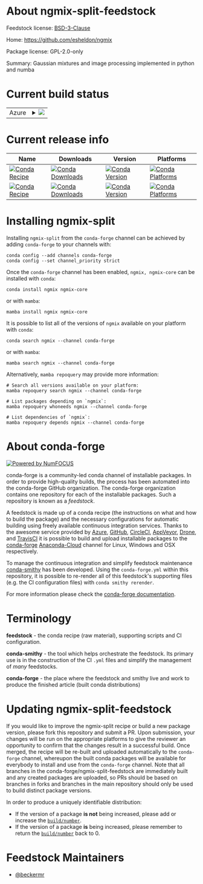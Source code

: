 About ngmix-split-feedstock
===========================

Feedstock license: [BSD-3-Clause](https://github.com/conda-forge/ngmix-feedstock/blob/main/LICENSE.txt)

Home: https://github.com/esheldon/ngmix

Package license: GPL-2.0-only

Summary: Gaussian mixtures and image processing implemented in python and numba

Current build status
====================


<table>
    
  <tr>
    <td>Azure</td>
    <td>
      <details>
        <summary>
          <a href="https://dev.azure.com/conda-forge/feedstock-builds/_build/latest?definitionId=6244&branchName=main">
            <img src="https://dev.azure.com/conda-forge/feedstock-builds/_apis/build/status/ngmix-feedstock?branchName=main">
          </a>
        </summary>
        <table>
          <thead><tr><th>Variant</th><th>Status</th></tr></thead>
          <tbody><tr>
              <td>linux_64_python3.10.____cpython</td>
              <td>
                <a href="https://dev.azure.com/conda-forge/feedstock-builds/_build/latest?definitionId=6244&branchName=main">
                  <img src="https://dev.azure.com/conda-forge/feedstock-builds/_apis/build/status/ngmix-feedstock?branchName=main&jobName=linux&configuration=linux%20linux_64_python3.10.____cpython" alt="variant">
                </a>
              </td>
            </tr><tr>
              <td>linux_64_python3.11.____cpython</td>
              <td>
                <a href="https://dev.azure.com/conda-forge/feedstock-builds/_build/latest?definitionId=6244&branchName=main">
                  <img src="https://dev.azure.com/conda-forge/feedstock-builds/_apis/build/status/ngmix-feedstock?branchName=main&jobName=linux&configuration=linux%20linux_64_python3.11.____cpython" alt="variant">
                </a>
              </td>
            </tr><tr>
              <td>linux_64_python3.8.____cpython</td>
              <td>
                <a href="https://dev.azure.com/conda-forge/feedstock-builds/_build/latest?definitionId=6244&branchName=main">
                  <img src="https://dev.azure.com/conda-forge/feedstock-builds/_apis/build/status/ngmix-feedstock?branchName=main&jobName=linux&configuration=linux%20linux_64_python3.8.____cpython" alt="variant">
                </a>
              </td>
            </tr><tr>
              <td>linux_64_python3.9.____cpython</td>
              <td>
                <a href="https://dev.azure.com/conda-forge/feedstock-builds/_build/latest?definitionId=6244&branchName=main">
                  <img src="https://dev.azure.com/conda-forge/feedstock-builds/_apis/build/status/ngmix-feedstock?branchName=main&jobName=linux&configuration=linux%20linux_64_python3.9.____cpython" alt="variant">
                </a>
              </td>
            </tr><tr>
              <td>linux_aarch64_python3.10.____cpython</td>
              <td>
                <a href="https://dev.azure.com/conda-forge/feedstock-builds/_build/latest?definitionId=6244&branchName=main">
                  <img src="https://dev.azure.com/conda-forge/feedstock-builds/_apis/build/status/ngmix-feedstock?branchName=main&jobName=linux&configuration=linux%20linux_aarch64_python3.10.____cpython" alt="variant">
                </a>
              </td>
            </tr><tr>
              <td>linux_aarch64_python3.11.____cpython</td>
              <td>
                <a href="https://dev.azure.com/conda-forge/feedstock-builds/_build/latest?definitionId=6244&branchName=main">
                  <img src="https://dev.azure.com/conda-forge/feedstock-builds/_apis/build/status/ngmix-feedstock?branchName=main&jobName=linux&configuration=linux%20linux_aarch64_python3.11.____cpython" alt="variant">
                </a>
              </td>
            </tr><tr>
              <td>linux_aarch64_python3.8.____cpython</td>
              <td>
                <a href="https://dev.azure.com/conda-forge/feedstock-builds/_build/latest?definitionId=6244&branchName=main">
                  <img src="https://dev.azure.com/conda-forge/feedstock-builds/_apis/build/status/ngmix-feedstock?branchName=main&jobName=linux&configuration=linux%20linux_aarch64_python3.8.____cpython" alt="variant">
                </a>
              </td>
            </tr><tr>
              <td>linux_aarch64_python3.9.____cpython</td>
              <td>
                <a href="https://dev.azure.com/conda-forge/feedstock-builds/_build/latest?definitionId=6244&branchName=main">
                  <img src="https://dev.azure.com/conda-forge/feedstock-builds/_apis/build/status/ngmix-feedstock?branchName=main&jobName=linux&configuration=linux%20linux_aarch64_python3.9.____cpython" alt="variant">
                </a>
              </td>
            </tr><tr>
              <td>osx_64_python3.10.____cpython</td>
              <td>
                <a href="https://dev.azure.com/conda-forge/feedstock-builds/_build/latest?definitionId=6244&branchName=main">
                  <img src="https://dev.azure.com/conda-forge/feedstock-builds/_apis/build/status/ngmix-feedstock?branchName=main&jobName=osx&configuration=osx%20osx_64_python3.10.____cpython" alt="variant">
                </a>
              </td>
            </tr><tr>
              <td>osx_64_python3.11.____cpython</td>
              <td>
                <a href="https://dev.azure.com/conda-forge/feedstock-builds/_build/latest?definitionId=6244&branchName=main">
                  <img src="https://dev.azure.com/conda-forge/feedstock-builds/_apis/build/status/ngmix-feedstock?branchName=main&jobName=osx&configuration=osx%20osx_64_python3.11.____cpython" alt="variant">
                </a>
              </td>
            </tr><tr>
              <td>osx_64_python3.8.____cpython</td>
              <td>
                <a href="https://dev.azure.com/conda-forge/feedstock-builds/_build/latest?definitionId=6244&branchName=main">
                  <img src="https://dev.azure.com/conda-forge/feedstock-builds/_apis/build/status/ngmix-feedstock?branchName=main&jobName=osx&configuration=osx%20osx_64_python3.8.____cpython" alt="variant">
                </a>
              </td>
            </tr><tr>
              <td>osx_64_python3.9.____cpython</td>
              <td>
                <a href="https://dev.azure.com/conda-forge/feedstock-builds/_build/latest?definitionId=6244&branchName=main">
                  <img src="https://dev.azure.com/conda-forge/feedstock-builds/_apis/build/status/ngmix-feedstock?branchName=main&jobName=osx&configuration=osx%20osx_64_python3.9.____cpython" alt="variant">
                </a>
              </td>
            </tr><tr>
              <td>osx_arm64_python3.10.____cpython</td>
              <td>
                <a href="https://dev.azure.com/conda-forge/feedstock-builds/_build/latest?definitionId=6244&branchName=main">
                  <img src="https://dev.azure.com/conda-forge/feedstock-builds/_apis/build/status/ngmix-feedstock?branchName=main&jobName=osx&configuration=osx%20osx_arm64_python3.10.____cpython" alt="variant">
                </a>
              </td>
            </tr><tr>
              <td>osx_arm64_python3.11.____cpython</td>
              <td>
                <a href="https://dev.azure.com/conda-forge/feedstock-builds/_build/latest?definitionId=6244&branchName=main">
                  <img src="https://dev.azure.com/conda-forge/feedstock-builds/_apis/build/status/ngmix-feedstock?branchName=main&jobName=osx&configuration=osx%20osx_arm64_python3.11.____cpython" alt="variant">
                </a>
              </td>
            </tr><tr>
              <td>osx_arm64_python3.8.____cpython</td>
              <td>
                <a href="https://dev.azure.com/conda-forge/feedstock-builds/_build/latest?definitionId=6244&branchName=main">
                  <img src="https://dev.azure.com/conda-forge/feedstock-builds/_apis/build/status/ngmix-feedstock?branchName=main&jobName=osx&configuration=osx%20osx_arm64_python3.8.____cpython" alt="variant">
                </a>
              </td>
            </tr><tr>
              <td>osx_arm64_python3.9.____cpython</td>
              <td>
                <a href="https://dev.azure.com/conda-forge/feedstock-builds/_build/latest?definitionId=6244&branchName=main">
                  <img src="https://dev.azure.com/conda-forge/feedstock-builds/_apis/build/status/ngmix-feedstock?branchName=main&jobName=osx&configuration=osx%20osx_arm64_python3.9.____cpython" alt="variant">
                </a>
              </td>
            </tr>
          </tbody>
        </table>
      </details>
    </td>
  </tr>
</table>

Current release info
====================

| Name | Downloads | Version | Platforms |
| --- | --- | --- | --- |
| [![Conda Recipe](https://img.shields.io/badge/recipe-ngmix-green.svg)](https://anaconda.org/conda-forge/ngmix) | [![Conda Downloads](https://img.shields.io/conda/dn/conda-forge/ngmix.svg)](https://anaconda.org/conda-forge/ngmix) | [![Conda Version](https://img.shields.io/conda/vn/conda-forge/ngmix.svg)](https://anaconda.org/conda-forge/ngmix) | [![Conda Platforms](https://img.shields.io/conda/pn/conda-forge/ngmix.svg)](https://anaconda.org/conda-forge/ngmix) |
| [![Conda Recipe](https://img.shields.io/badge/recipe-ngmix--core-green.svg)](https://anaconda.org/conda-forge/ngmix-core) | [![Conda Downloads](https://img.shields.io/conda/dn/conda-forge/ngmix-core.svg)](https://anaconda.org/conda-forge/ngmix-core) | [![Conda Version](https://img.shields.io/conda/vn/conda-forge/ngmix-core.svg)](https://anaconda.org/conda-forge/ngmix-core) | [![Conda Platforms](https://img.shields.io/conda/pn/conda-forge/ngmix-core.svg)](https://anaconda.org/conda-forge/ngmix-core) |

Installing ngmix-split
======================

Installing `ngmix-split` from the `conda-forge` channel can be achieved by adding `conda-forge` to your channels with:

```
conda config --add channels conda-forge
conda config --set channel_priority strict
```

Once the `conda-forge` channel has been enabled, `ngmix, ngmix-core` can be installed with `conda`:

```
conda install ngmix ngmix-core
```

or with `mamba`:

```
mamba install ngmix ngmix-core
```

It is possible to list all of the versions of `ngmix` available on your platform with `conda`:

```
conda search ngmix --channel conda-forge
```

or with `mamba`:

```
mamba search ngmix --channel conda-forge
```

Alternatively, `mamba repoquery` may provide more information:

```
# Search all versions available on your platform:
mamba repoquery search ngmix --channel conda-forge

# List packages depending on `ngmix`:
mamba repoquery whoneeds ngmix --channel conda-forge

# List dependencies of `ngmix`:
mamba repoquery depends ngmix --channel conda-forge
```


About conda-forge
=================

[![Powered by
NumFOCUS](https://img.shields.io/badge/powered%20by-NumFOCUS-orange.svg?style=flat&colorA=E1523D&colorB=007D8A)](https://numfocus.org)

conda-forge is a community-led conda channel of installable packages.
In order to provide high-quality builds, the process has been automated into the
conda-forge GitHub organization. The conda-forge organization contains one repository
for each of the installable packages. Such a repository is known as a *feedstock*.

A feedstock is made up of a conda recipe (the instructions on what and how to build
the package) and the necessary configurations for automatic building using freely
available continuous integration services. Thanks to the awesome service provided by
[Azure](https://azure.microsoft.com/en-us/services/devops/), [GitHub](https://github.com/),
[CircleCI](https://circleci.com/), [AppVeyor](https://www.appveyor.com/),
[Drone](https://cloud.drone.io/welcome), and [TravisCI](https://travis-ci.com/)
it is possible to build and upload installable packages to the
[conda-forge](https://anaconda.org/conda-forge) [Anaconda-Cloud](https://anaconda.org/)
channel for Linux, Windows and OSX respectively.

To manage the continuous integration and simplify feedstock maintenance
[conda-smithy](https://github.com/conda-forge/conda-smithy) has been developed.
Using the ``conda-forge.yml`` within this repository, it is possible to re-render all of
this feedstock's supporting files (e.g. the CI configuration files) with ``conda smithy rerender``.

For more information please check the [conda-forge documentation](https://conda-forge.org/docs/).

Terminology
===========

**feedstock** - the conda recipe (raw material), supporting scripts and CI configuration.

**conda-smithy** - the tool which helps orchestrate the feedstock.
                   Its primary use is in the construction of the CI ``.yml`` files
                   and simplify the management of *many* feedstocks.

**conda-forge** - the place where the feedstock and smithy live and work to
                  produce the finished article (built conda distributions)


Updating ngmix-split-feedstock
==============================

If you would like to improve the ngmix-split recipe or build a new
package version, please fork this repository and submit a PR. Upon submission,
your changes will be run on the appropriate platforms to give the reviewer an
opportunity to confirm that the changes result in a successful build. Once
merged, the recipe will be re-built and uploaded automatically to the
`conda-forge` channel, whereupon the built conda packages will be available for
everybody to install and use from the `conda-forge` channel.
Note that all branches in the conda-forge/ngmix-split-feedstock are
immediately built and any created packages are uploaded, so PRs should be based
on branches in forks and branches in the main repository should only be used to
build distinct package versions.

In order to produce a uniquely identifiable distribution:
 * If the version of a package **is not** being increased, please add or increase
   the [``build/number``](https://docs.conda.io/projects/conda-build/en/latest/resources/define-metadata.html#build-number-and-string).
 * If the version of a package **is** being increased, please remember to return
   the [``build/number``](https://docs.conda.io/projects/conda-build/en/latest/resources/define-metadata.html#build-number-and-string)
   back to 0.

Feedstock Maintainers
=====================

* [@beckermr](https://github.com/beckermr/)

